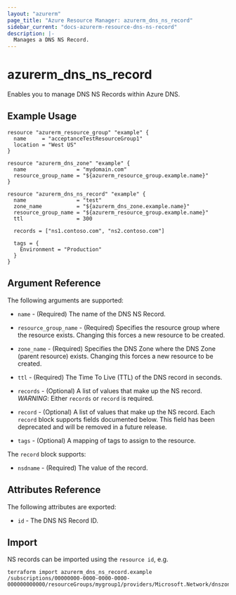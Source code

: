 ```yaml
---
layout: "azurerm"
page_title: "Azure Resource Manager: azurerm_dns_ns_record"
sidebar_current: "docs-azurerm-resource-dns-ns-record"
description: |-
  Manages a DNS NS Record.
---
```


# azurerm_dns_ns_record

Enables you to manage DNS NS Records within Azure DNS.

## Example Usage

```hcl
resource "azurerm_resource_group" "example" {
  name     = "acceptanceTestResourceGroup1"
  location = "West US"
}

resource "azurerm_dns_zone" "example" {
  name                = "mydomain.com"
  resource_group_name = "${azurerm_resource_group.example.name}"
}

resource "azurerm_dns_ns_record" "example" {
  name                = "test"
  zone_name           = "${azurerm_dns_zone.example.name}"
  resource_group_name = "${azurerm_resource_group.example.name}"
  ttl                 = 300

  records = ["ns1.contoso.com", "ns2.contoso.com"]

  tags = {
    Environment = "Production"
  }
}
```
## Argument Reference

The following arguments are supported:

* `name` - (Required) The name of the DNS NS Record.

* `resource_group_name` - (Required) Specifies the resource group where the resource exists. Changing this forces a new resource to be created.

* `zone_name` - (Required) Specifies the DNS Zone where the DNS Zone (parent resource) exists. Changing this forces a new resource to be created.

* `ttl` - (Required) The Time To Live (TTL) of the DNS record in seconds.

* `records` - (Optional) A list of values that make up the NS record. *WARNING*: Either `records` or `record` is required.

* `record` - (Optional) A list of values that make up the NS record. Each `record` block supports fields documented below. This field has been deprecated and will be removed in a future release.

* `tags` - (Optional) A mapping of tags to assign to the resource.

The `record` block supports:

* `nsdname` - (Required) The value of the record.

## Attributes Reference

The following attributes are exported:

* `id` - The DNS NS Record ID.

## Import

NS records can be imported using the `resource id`, e.g.

```shell
terraform import azurerm_dns_ns_record.example /subscriptions/00000000-0000-0000-0000-000000000000/resourceGroups/mygroup1/providers/Microsoft.Network/dnszones/zone1/NS/myrecord1
```
